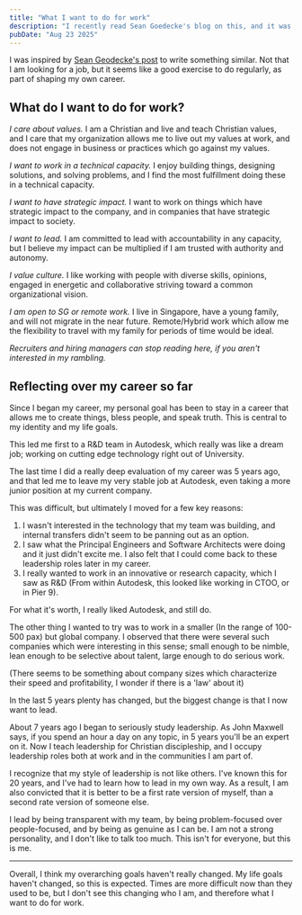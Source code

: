 ```yaml
---
title: "What I want to do for work"
description: "I recently read Sean Goedecke's blog on this, and it was very insightful and also thought-provoking for myself"
pubDate: "Aug 23 2025"
---
```


I was inspired by [Sean Geodecke's post](https://www.seangoedecke.com/my-engineering-values-2025/) to write something similar. Not that I am looking for a job, but it seems like a good exercise to do regularly, as part of shaping my own career. 

## What do I want to do for work? 

*I care about values.* I am a Christian and live and teach Christian values, and I care that my organization allows me to live out my values at work, and does not engage in business or practices which go against my values. 

*I want to work in a technical capacity.* I enjoy building things, designing solutions, and solving problems, and I find the most fulfillment doing these in a technical capacity.

*I want to have strategic impact.* I want to work on things which have strategic impact to the company, and in companies that have strategic impact to society.

*I want to lead.* I am committed to lead with accountability in any capacity, but I believe my impact can be multiplied if I am trusted with authority and autonomy. 

*I value culture.* I like working with people with diverse skills, opinions, engaged in energetic and collaborative striving toward a common organizational vision. 

*I am open to SG or remote work.* I live in Singapore, have a young family, and will not migrate in the near future. Remote/Hybrid work which allow me the flexibility to travel with my family for periods of time would be ideal.

_Recruiters and hiring managers can stop reading here, if you aren't interested in my rambling._

## Reflecting over my career so far

Since I began my career, my personal goal has been to stay in a career that allows me to create things, bless people, and speak truth. This is central to my identity and my life goals. 

This led me first to a R&D team in Autodesk, which really was like a dream job; working on cutting edge technology right out of University. 

The last time I did a really deep evaluation of my career was 5 years ago, and that led me to leave my very stable job at Autodesk, even taking a more junior position at my current company. 

This was difficult, but ultimately I moved for a few key reasons:

1. I wasn't interested in the technology that my team was building, and internal transfers didn't seem to be panning out as an option. 
2. I saw what the Principal Engineers and Software Architects were doing and it just didn't excite me. I also felt that I could come back to these leadership roles later in my career. 
3. I really wanted to work in an innovative or research capacity, which I saw as R&D (From within Autodesk, this looked like working in CTOO, or in Pier 9).

For what it's worth, I really liked Autodesk, and still do.

The other thing I wanted to try was to work in a smaller (In the range of 100-500 pax) but global company. I observed that there were several such companies which were interesting in this sense; small enough to be nimble, lean enough to be selective about talent, large enough to do serious work. 

(There seems to be something about company sizes which characterize their speed and profitability, I wonder if there is a 'law' about it)

In the last 5 years plenty has changed, but the biggest change is that I now want to lead. 

About 7 years ago I began to seriously study leadership. As John Maxwell says, if you spend an hour a day on any topic, in 5 years you'll be an expert on it. Now I teach leadership for Christian discipleship, and I occupy leadership roles both at work and in the communities I am part of. 

I recognize that my style of leadership is not like others. I've known this for 20 years, and I've had to learn how to lead in my own way. As a result, I am also convicted that it is better to be a first rate version of myself, than a second rate version of someone else. 

I lead by being transparent with my team, by being problem-focused over people-focused, and by being as genuine as I can be. I am not a strong personality, and I don't like to talk too much. This isn't for everyone, but this is me. 

---

Overall, I think my overarching goals haven't really changed. My life goals haven't changed, so this is expected. Times are more difficult now than they used to be, but I don't see this changing who I am, and therefore what I want to do for work. 
